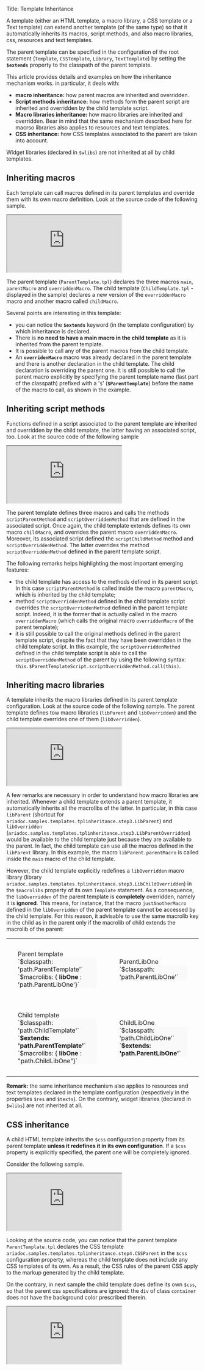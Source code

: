 Title: Template Inheritance



A template (either an HTML template, a macro library, a CSS template or a Text template) can extend another template (of the same type) so that it automatically inherits its macros, script methods, and also macro libraries, css, resources and text templates.

The parent template can be specified in the configuration of the root statement (`Template`, `CSSTemplate`, `Library`, `TextTemplate`) by setting the **`$extends`** property to the classpath of the parent template.

This article provides details and examples on how the inheritance mechanism works. in particular, it deals with:

* **macro inheritance:** how parent macros are inherited and overridden.
* **Script methods inheritance:** how methods form the parent script are inherited and overridden by the child template script.
* **Macro libraries inheritance:** how macro libraries are inherited and overridden. Bear in mind that the same mechanism described here for macrso libraries also applies to resources and text templates.
* **CSS inheritance:** how CSS templates associated to the parent are taken into account.

Widget libraries (declared in `$wlibs`) are not inherited at all by child templates.


## Inheriting macros

Each template can call macros defined in its parent templates and override them with its own macro definition. Look at the source code of the following sample.

<iframe class='samples' src='http://snippets.ariatemplates.com/samples/github.com/ariatemplates/documentation-code/samples/templates/tplinheritance/step1/' ></iframe>

The parent template (`ParentTemplate.tpl`) declares the three macros `main`, `parentMacro` and `overriddenMacro`. The child template (`ChildTemplate.tpl` - displayed in the sample) declares a new version of the `overriddenMacro` macro and another macro called `childMacro`.

Several points are interesting in this template:

* you can notice the **`$extends`** keyword (in the template configuration) by which inheritance is declared.
* There is **no need to have a main macro in the child template** as it is inherited from the parent template.
* It is possible to call any of the parent macros from the child template.
* An **`overridenMacro`** macro was already declared in the parent template and there is another declaration in the child template. The child declaration is overriding the parent one. It is still possible to call the parent macro explicitly by specifying the parent template name (last part of the classpath) prefixed with a '`$`' (**`$ParentTemplate`**) before the name of the macro to call, as shown in the example.


## Inheriting script methods

Functions defined in a script associated to the parent template are inherited and overridden by the child template, the latter having an associated script, too. Look at the source code of the following sample

<iframe class='samples' src='http://snippets.ariatemplates.com/samples/github.com/ariatemplates/documentation-code/samples/templates/tplinheritance/step2/' ></iframe>

The parent template defines three macros and calls the methods `scriptParentMethod` and `scriptOverriddenMethod` that are defined in the associated script. Once again, the child template extends defines its own macro `childMacro`, and overrides the parent macro `overriddenMacro`. Moreover, its associated script defined the `scriptChildMethod` method and `scriptOverriddenMethod`. The latter overrides the method `scriptOverriddenMethod` defined in the parent template script.

The following remarks helps highlighting the most important emerging features:

* the child template has access to the methods defined in its parent script. In this case `scriptParentMethod` is called inside the macro `parentMacro`, which is inherited by the child template;
* method `scriptOverriddenMethod` defined in the child template script overrides the `scriptOverriddenMethod` defined in the parent template script. Indeed, it is the former that is actually called in the macro `overriddenMacro` (which calls the original macro `overriddenMacro` of the parent template);
* it is still possible to call the original methods defined in the parent template script, despite the fact that they have been overridden in the child template script. In this example, the `scriptOverriddenMethod` defined in the child template script is able to call the `scriptOverriddenMethod` of the parent by using the following syntax: `this.$ParentTemplateScript.scriptOverriddenMethod.call(this)`.


## Inheriting macro libraries

A template inherits the macro libraries defined in its parent template configuration. Look at the source code of the following sample. The parent template defines tow macro libraries (`libParent` and `libOverridden`) and the child template overrides one of them (`libOverridden`).

<iframe class='samples' src='http://snippets.ariatemplates.com/samples/github.com/ariatemplates/documentation-code/samples/templates/tplinheritance/step3/' ></iframe>

A few remarks are necessary in order to understand how macro libraries are inherited. Whenever a child template extends a parent template, it automatically inherits all the macrolibs of the latter. In particular, in this case `libParent` (shortcut for `ariadoc.samples.templates.tplinheritance.step3.LibParent`) and `libOverridden` (`ariadoc.samples.templates.tplinheritance.step3.LibParentOverridden`) would be available to the child template just because they are available to the parent. In fact, the child template can use all the macros defined in the `libParent` library. In this example, the macro `libParent.parentMacro` is called inside the `main` macro of the child template.

However, the child template explicitly redefines a `libOverridden` macro library (library `ariadoc.samples.templates.tplinheritance.step3.LibChildOverridden`) in the `$macrolibs` property of its own `Template` statement. As a consequence, the `libOverridden` of the parent template is **completely** overridden, namely it is **ignored**. This means, for instance, that the macro `justAnotherMacro` defined in the `libOverridden` of the parent template cannot be accessed by the child template. For this reason, it advisable to use the same macrolib key in the child as in the parent only if the macrolib of child extends the macrolib of the parent:


<table>
<tr>
<td style="padding: 30px">
Parent template<br/><div style="background: #F9F9F9">`$classpath: 'path.ParentTemplate'`<br/>`$macrolibs: { <b>libOne</b> : 'path.ParentLibOne'}`</div>
</td>
<td style="padding: 30px">
ParentLibOne<br/><div style="background: #F9F9F9">`$classpath: 'path.ParentLibOne'`</div>
</td>
</tr>
<tr>
<td style="padding: 30px">
Child template<br/><div style="background: #F9F9F9">`$classpath: 'path.ChildTemplate'`<br/>`<b>$extends: 'path.ParentTemplate'</b>`<br/>`$macrolibs: { <b>libOne</b> : "path.ChildLibOne"}`</div>
</td>
<td style="padding: 30px">
ChildLibOne<br/><div style="background: #F9F9F9">`$classpath: 'path.ChildLibOne'`<br/>`<b>$extends:  'path.ParentLibOne'</b>`</div>
</td>
</tr>
</table>


**Remark:** the same inheritance mechanism also applies to resources and text templates declared in the template configuration (respectively in the properties `$res` and `$texts`). On the contrary, widget libraries (declared in `$wlibs`) are not inherited at all.

## CSS inheritance

A child HTML template inherits the `$css` configuration property from its parent template **unless it redefines it in its own configuration**. If a `$css` property is explicitly specified, the parent one will be completely ignored.

Consider the following sample.

<iframe class='samples' src='http://snippets.ariatemplates.com/samples/github.com/ariatemplates/documentation-code/samples/templates/tplinheritance/step4/' ></iframe>

Looking at the source code, you can notice that the parent template `ParentTemplate.tpl` declares the CSS template `ariadoc.samples.templates.tplinheritance.step4.CSSParent` in the `$css` configuration property, whereas the child template does not include any CSS templates of its own. As a result, the CSS rules of the parent CSS apply to the markup generated by the child template.

On the contrary, in next sample the child template does define its own `$css`, so that the parent css specifications are ignored: the `div` of class `container` does not have the background color prescribed therein.

<iframe class='samples' src='http://snippets.ariatemplates.com/samples/github.com/ariatemplates/documentation-code/samples/templates/tplinheritance/step5/' ></iframe>
